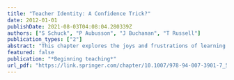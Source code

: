 ```yaml
---
title: "Teacher Identity: A Confidence Trick?"
date: 2012-01-01
publishDate: 2021-08-03T04:08:04.280339Z
authors: ["S Schuck", "P Aubusson", "J Buchanan", "T Russell"]
publication_types: ["2"]
abstract: "This chapter explores the joys and frustrations of learning and mastering something new. The chapter draws on just one extended narrative of a beginning teacher who had to contend not just with the demands of teaching but also with life in a small community …"
featured: false
publication: "*Beginning teaching*"
url_pdf: "https://link.springer.com/chapter/10.1007/978-94-007-3901-7_5"
---
```


